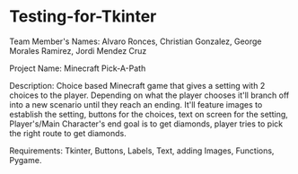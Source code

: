 # Testing-for-Tkinter
Team Member's Names:  Alvaro Ronces, Christian Gonzalez, George Morales Ramirez, Jordi Mendez Cruz

Project Name: Minecraft Pick-A-Path

Description: Choice based Minecraft game that gives a setting with 2 choices to the player. Depending on what the player chooses it'll branch off into a new scenario until they reach an ending. It'll feature images to establish the setting, buttons for the choices, text on screen for the setting, Player's/Main Character's end goal is to get diamonds, player tries to pick the right route to get diamonds. 

Requirements:  Tkinter, Buttons, Labels, Text, adding Images, Functions, Pygame.

 
